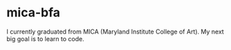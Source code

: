 # mica-bfa

I currently graduated from MICA (Maryland Institute College of Art). My next big goal is to learn to code.
